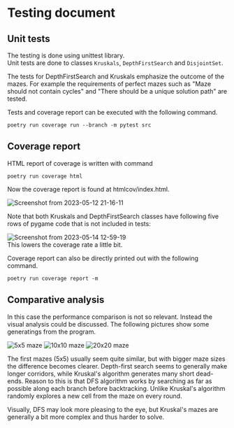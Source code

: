 # Testing document

## Unit tests

The testing is done using unittest library.     
Unit tests are done to classes `Kruskals`, `DepthFirstSearch` and `DisjointSet`.
        
The tests for DepthFirstSearch and Kruskals emphasize the outcome of the mazes. 
For example the requirements of perfect mazes such as "Maze should not contain cycles" and "There should be a unique solution path" are tested.

Tests and coverage report can be executed with the following command.

```
poetry run coverage run --branch -m pytest src
```

## Coverage report

HTML report of coverage is written with command
```
poetry run coverage html
```
Now the coverage report is found at htmlcov/index.html.    

![Screenshot from 2023-05-12 21-16-11](https://github.com/laurelcrelia/data-structures-lab/assets/102039234/9223dbba-ce0e-4442-950c-664445958afa)

Note that both Kruskals and DepthFirstSearch classes have following five rows of pygame code that is not included in tests:   
    
![Screenshot from 2023-05-14 12-59-19](https://github.com/laurelcrelia/data-structures-lab/assets/102039234/efac2b2c-8f0f-4b65-8444-33500cddb1ab)       
This lowers the coverage rate a little bit.   


Coverage report can also be directly printed out with the following command.

```
poetry run coverage report -m
```

## Comparative analysis
In this case the performance comparison is not so relevant. Instead the visual analysis could be discussed.
The following pictures show some generatings from the program.    

![5x5 maze](https://github.com/laurelcrelia/data-structures-lab/assets/102039234/355d88ff-c727-48ba-8e40-215418ce8f30)
![10x10 maze](https://github.com/laurelcrelia/data-structures-lab/assets/102039234/ae9f42dd-e000-4e63-a773-318f7aee2ca9)
![20x20 maze](https://github.com/laurelcrelia/data-structures-lab/assets/102039234/8a1560d9-226d-4b52-8e72-4f862c752e53)

The first mazes (5x5) usually seem quite similar, but with bigger maze sizes the difference becomes clearer.
Depth-first search seems to generally make longer corridors, while Kruskal's algorithm generates many short dead-ends.
Reason to this is that DFS algorithm works by searching as far as possible along each branch before backtracking. 
Unlike Kruskal's algorithm randomly explores a new cell from the maze on every round.

Visually, DFS may look more pleasing to the eye, but Kruskal's mazes are generally a bit more complex and thus harder to solve.


